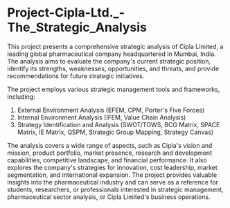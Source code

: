 # Project-Cipla-Ltd._-The_Strategic_Analysis
This project presents a comprehensive strategic analysis of Cipla Limited, a leading global pharmaceutical company headquartered in Mumbai, India. The analysis aims to evaluate the company's current strategic position, identify its strengths, weaknesses, opportunities, and threats, and provide recommendations for future strategic initiatives.

The project employs various strategic management tools and frameworks, including:
1. External Environment Analysis (EFEM, CPM, Porter's Five Forces)
2. Internal Environment Analysis (IFEM, Value Chain Analysis)
3. Strategy Identification and Analysis (SWOT/TOWS, BCG Matrix, SPACE Matrix, IE Matrix, QSPM, Strategic Group Mapping, Strategy Canvas)

The analysis covers a wide range of aspects, such as Cipla's vision and mission, product portfolio, market presence, research and development capabilities, competitive landscape, and financial performance. It also explores the company's strategies for innovation, cost leadership, market segmentation, and international expansion.
The project provides valuable insights into the pharmaceutical industry and can serve as a reference for students, researchers, or professionals interested in strategic management, pharmaceutical sector analysis, or Cipla Limited's business operations.

